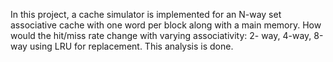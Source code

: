 In this project, a cache simulator is implemented for an N-way set associative cache
with one word per block along with a main memory.
How would the hit/miss rate change with varying
associativity: 2- way, 4-way, 8-way using LRU for replacement.
This analysis is done.
